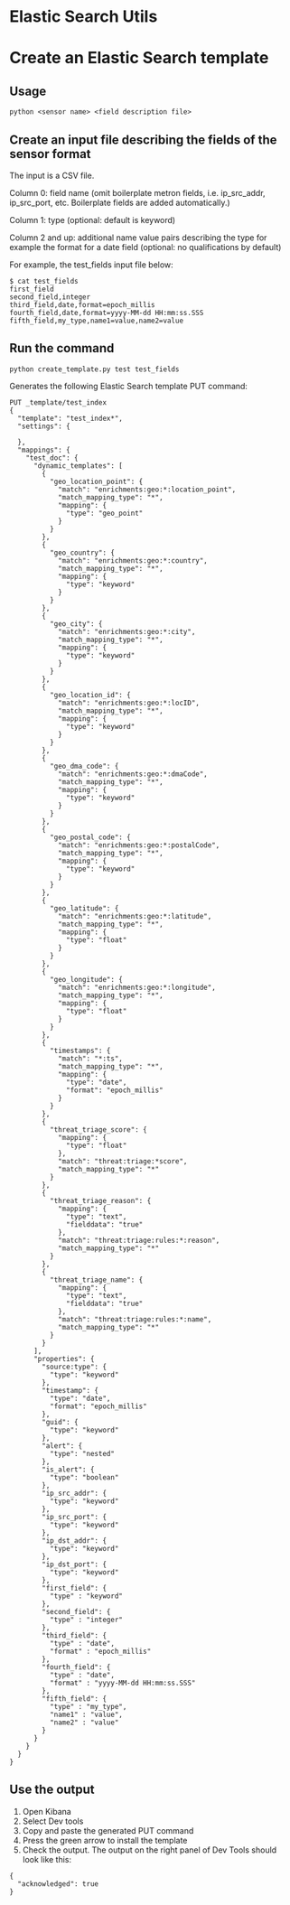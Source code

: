# Elastic Search Utils
# Create an Elastic Search template
## Usage 
```
python <sensor name> <field description file>
```
## Create an input file describing the fields of the sensor format 
The input is a CSV file.

Column 0: field name (omit boilerplate metron fields, i.e. ip_src_addr, ip_src_port, etc.  Boilerplate fields are added automatically.)

Column 1: type (optional: default is keyword)

Column 2 and up: additional name value pairs describing the type for example the format for a date field (optional: no qualifications by default)

For example, the test_fields input file below:

```
$ cat test_fields 
first_field
second_field,integer
third_field,date,format=epoch_millis
fourth_field,date,format=yyyy-MM-dd HH:mm:ss.SSS
fifth_field,my_type,name1=value,name2=value
```

## Run the command
```
python create_template.py test test_fields
```

Generates the following Elastic Search template PUT command:
```
PUT _template/test_index 
{
  "template": "test_index*",
  "settings": {
    
  },
  "mappings": {
    "test_doc": {
      "dynamic_templates": [
        {
          "geo_location_point": {
            "match": "enrichments:geo:*:location_point",
            "match_mapping_type": "*",
            "mapping": {
              "type": "geo_point"
            }
          }
        },
        {
          "geo_country": {
            "match": "enrichments:geo:*:country",
            "match_mapping_type": "*",
            "mapping": {
              "type": "keyword"
            }
          }
        },
        {
          "geo_city": {
            "match": "enrichments:geo:*:city",
            "match_mapping_type": "*",
            "mapping": {
              "type": "keyword"
            }
          }
        },
        {
          "geo_location_id": {
            "match": "enrichments:geo:*:locID",
            "match_mapping_type": "*",
            "mapping": {
              "type": "keyword"
            }
          }
        },
        {
          "geo_dma_code": {
            "match": "enrichments:geo:*:dmaCode",
            "match_mapping_type": "*",
            "mapping": {
              "type": "keyword"
            }
          }
        },
        {
          "geo_postal_code": {
            "match": "enrichments:geo:*:postalCode",
            "match_mapping_type": "*",
            "mapping": {
              "type": "keyword"
            }
          }
        },
        {
          "geo_latitude": {
            "match": "enrichments:geo:*:latitude",
            "match_mapping_type": "*",
            "mapping": {
              "type": "float"
            }
          }
        },
        {
          "geo_longitude": {
            "match": "enrichments:geo:*:longitude",
            "match_mapping_type": "*",
            "mapping": {
              "type": "float"
            }
          }
        },
        {
          "timestamps": {
            "match": "*:ts",
            "match_mapping_type": "*",
            "mapping": {
              "type": "date",
              "format": "epoch_millis"
            }
          }
        },
        {
          "threat_triage_score": {
            "mapping": {
              "type": "float"
            },
            "match": "threat:triage:*score",
            "match_mapping_type": "*"
          }
        },
        {
          "threat_triage_reason": {
            "mapping": {
              "type": "text",
              "fielddata": "true"
            },
            "match": "threat:triage:rules:*:reason",
            "match_mapping_type": "*"
          }
        },
        {
          "threat_triage_name": {
            "mapping": {
              "type": "text",
              "fielddata": "true"
            },
            "match": "threat:triage:rules:*:name",
            "match_mapping_type": "*"
          }
        }
      ],
      "properties": {
        "source:type": {
          "type": "keyword"
        },
        "timestamp": {
          "type": "date",
          "format": "epoch_millis"
        },
        "guid": {
          "type": "keyword"
        },
        "alert": {
          "type": "nested"
        },
        "is_alert": {
          "type": "boolean"
        },
        "ip_src_addr": {
          "type": "keyword"
        },
        "ip_src_port": {
          "type": "keyword"
        },
        "ip_dst_addr": {
          "type": "keyword"
        },
        "ip_dst_port": {
          "type": "keyword"
        },
        "first_field": {
          "type" : "keyword"
        }, 
        "second_field": {
          "type" : "integer"
        }, 
        "third_field": {
          "type" : "date", 
          "format" : "epoch_millis"
        }, 
        "fourth_field": {
          "type" : "date", 
          "format" : "yyyy-MM-dd HH:mm:ss.SSS"
        }, 
        "fifth_field": {
          "type" : "my_type", 
          "name1" : "value", 
          "name2" : "value"
        }
      }
    }
  }
}
```
## Use the output
1. Open Kibana
2. Select Dev tools
3. Copy and paste the generated PUT command
4. Press the green arrow to install the template 
5. Check the output.
The output on the right panel of Dev Tools should look like this:
```
{
  "acknowledged": true
}
```


